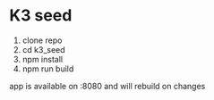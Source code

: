 # K3 seed

1. clone repo
1. cd k3_seed
1. npm install
1. npm run build

app is available on :8080 and will rebuild on changes
